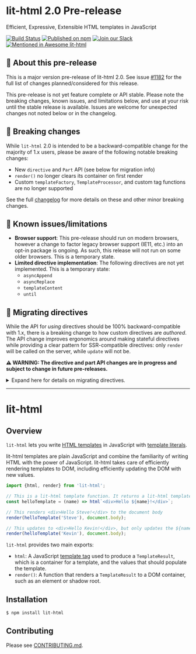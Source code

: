 # lit-html 2.0 Pre-release
Efficient, Expressive, Extensible HTML templates in JavaScript

[![Build Status](https://github.com/polymer/lit-html/workflows/Tests/badge.svg?branch=lit-next
)](https://github.com/Polymer/lit-html/actions?query=workflow%3ATests)
[![Published on npm](https://img.shields.io/npm/v/lit-html/next-major)](https://www.npmjs.com/package/lit-html)
[![Join our Slack](https://img.shields.io/badge/slack-join%20chat-4a154b.svg)](https://www.polymer-project.org/slack-invite)
[![Mentioned in Awesome lit-html](https://awesome.re/mentioned-badge.svg)](https://github.com/web-padawan/awesome-lit-html)

## 🚨 About this pre-release

This is a major version pre-release of lit-html 2.0. See issue
[#1182](https://github.com/Polymer/lit-html/issues/1182) for the full list of changes
planned/considered for this release.

This pre-release is not yet feature complete or API stable. Please note the
breaking changes, known issues, and limitations below, and use at your risk
until the stable release is available. Issues are welcome
for unexpected changes not noted below or in the changelog.

## 🚨 Breaking changes

While `lit-html` 2.0 is intended to be a backward-compatible change for the
majority of 1.x users, please be aware of the following notable breaking
changes:
  * New `directive` and `Part` API (see below for migration info)
  * `render()` no longer clears its container on first render
  * Custom `templateFactory`, `TemplateProcessor`, and custom tag functions are no
    longer supported

See the full [changelog](CHANGELOG.md#200---unreleased) for more details on
these and other minor breaking changes.

## 🚨 Known issues/limitations

* **Browser support**: This pre-release should run on modern browsers, however a
  change to factor legacy browser support (IE11, etc.) into an opt-in package is
  ongoing. As such, this release will not run on some older browsers. This is a
  temporary state.
* **Limited directive implementation**: The following directives are not yet
  implemented. This is a temporary state:
  * `asyncAppend`
  * `asyncReplace`
  * `templateContent`
  * `until`

## 🚨 Migrating directives

While the API for _using_ directives should be 100% backward-compatible with
1.x, there is a breaking change to how custom directives are _authored_. The API
change improves ergonomics around making stateful directives while providing a
clear pattern for SSR-compatible directives: only `render` will be called on the
server, while `update` will not be.

**⚠️ WARNING: The directive and part API changes are in progress and subject to
change in future pre-releases.**

<details>
<summary>Expand here for details on migrating directives.</summary>

### Overview of directive API changes
| | 1.x API | 2.0 API |
|-|-----|-----|
| Code idiom for directive | function that takes directive arguments, and returns function that takes `part` and returns value | class with `update` & `render` methods which accept directive arguments |
| Where to do declarative rendering | pass value to `part.setValue()` | return value from `render()` method |
| Where to do imperative DOM/part manipulation | directive function | `update()` method |
| Where state is stored between renders | `WeakMap` keyed on `part` | class instance fields |
| How part validation is done | `instanceof` check on `part` in every render | `part.type` check in constructor

### Example directive migration
Below is an example of a lit-html 1.x directive, and how to migrate it to the
new API:

1.x Directive API:
```js
import {directive, NodePart, html} from 'lit-html';

// State stored in WeakMap
const previousState = new WeakMap();

// Functional-based directive API
export const renderCounter = directive((initialValue) => (part) => {
  // When necessary, validate part type each render using `instanceof`
  if (!(part instanceof NodePart)) {
    throw new Error('renderCounter only supports NodePart');
  }
  // Retrieve value from previous state
  let value = previousState.get(part);
  // Update state
  if (previous === undefined) {
    value = initialValue;
  } else {
    value++;
  }
  // Store state
  previousState.set(part, value);
  // Update part with new rendering
  part.setValue(html`<p>${value}</p>`);
});
```

2.0 Directive API:
```js
import {directive, Directive, NODE_PART, html} from 'lit-html';

// Class-based directive API
export const renderCounter = directive(class extends Directive {
  // State stored in class field
  value = undefined;
  constructor(part) {
    super();
    // When necessary, validate part in constructor using `part.type`
    if (part.type !== NODE_PART) {
      throw new Error('renderCounter only supports NodePart');
    }
  }
  // Any imperative updates to DOM/parts would go here
  update(part, [initialValue]) {
    // ...
  }
  // Do SSR-compatible rendering (arguments are passed from call site)
  render(initialValue) {
    // Previous state available on class field
    if (this.value === undefined) {
      this.value = initialValue;
    } else {
      this.value++;
    }
    return html`<p>${this.value}</p>`;
  }
});
```
</details>

<hr>

# lit-html

## Overview

`lit-html` lets you write [HTML templates](https://developer.mozilla.org/en-US/docs/Web/HTML/Element/template) in JavaScript with [template literals](https://developer.mozilla.org/en-US/docs/Web/JavaScript/Reference/Template_literals).

lit-html templates are plain JavaScript and combine the familiarity of writing HTML with the power of JavaScript. lit-html takes care of efficiently rendering templates to DOM, including efficiently updating the DOM with new values.

```javascript
import {html, render} from 'lit-html';

// This is a lit-html template function. It returns a lit-html template.
const helloTemplate = (name) => html`<div>Hello ${name}!</div>`;

// This renders <div>Hello Steve!</div> to the document body
render(helloTemplate('Steve'), document.body);

// This updates to <div>Hello Kevin!</div>, but only updates the ${name} part
render(helloTemplate('Kevin'), document.body);
```

`lit-html` provides two main exports:

 * `html`: A JavaScript [template tag](https://developer.mozilla.org/en-US/docs/Web/JavaScript/Reference/Template_literals#Tagged_template_literals) used to produce a `TemplateResult`, which is a container for a template, and the values that should populate the template.
 * `render()`: A function that renders a `TemplateResult` to a DOM container, such as an element or shadow root.

## Installation

```bash
$ npm install lit-html
```

## Contributing

Please see [CONTRIBUTING.md](../../CONTRIBUTING.md).
